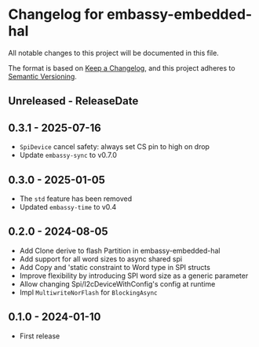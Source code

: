 # Changelog for embassy-embedded-hal

All notable changes to this project will be documented in this file.

The format is based on [Keep a Changelog](https://keepachangelog.com/en/1.0.0/),
and this project adheres to [Semantic Versioning](https://semver.org/spec/v2.0.0.html).

<!-- next-header -->
## Unreleased - ReleaseDate

## 0.3.1 - 2025-07-16

- `SpiDevice` cancel safety: always set CS pin to high on drop
- Update `embassy-sync` to v0.7.0

## 0.3.0 - 2025-01-05

- The `std` feature has been removed
- Updated `embassy-time` to v0.4

## 0.2.0 - 2024-08-05

- Add Clone derive to flash Partition in embassy-embedded-hal
- Add support for all word sizes to async shared spi
- Add Copy and 'static constraint to Word type in SPI structs
- Improve flexibility by introducing SPI word size as a generic parameter
- Allow changing Spi/I2cDeviceWithConfig's config at runtime
- Impl `MultiwriteNorFlash` for `BlockingAsync`

## 0.1.0 - 2024-01-10

- First release
